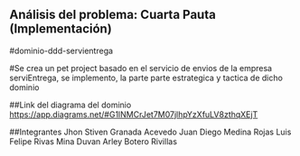 ## Análisis del problema: Cuarta Pauta (Implementación)

#dominio-ddd-servientrega

#Se crea un pet project  basado  en el servicio de envios de la empresa serviEntrega,  se implemento,  la parte parte estrategica y tactica de dicho dominio

##Link del  diagrama del dominio
https://app.diagrams.net/#G1lNMCrJet7M07jlhpYzXfuLV8zthqXEjT

##Integrantes
Jhon Stiven Granada Acevedo
Juan Diego Medina Rojas
Luis Felipe Rivas Mina
Duvan Arley  Botero Rivillas




